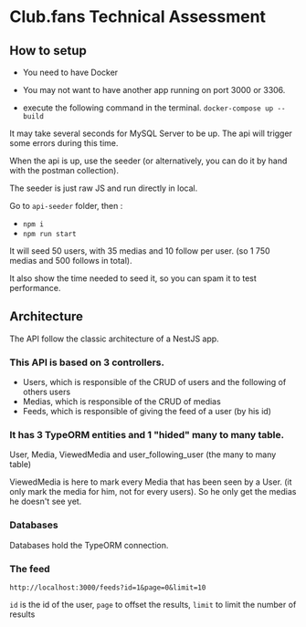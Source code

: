 # Club.fans Technical Assessment

## How to setup

- You need to have Docker
- You may not want to have another app running on port 3000 or 3306.

- execute the following command in the terminal.
  `docker-compose up --build`

It may take several seconds for MySQL Server to be up. The api will trigger some errors during this time.

When the api is up, use the seeder (or alternatively, you can do it by hand with the postman collection).

The seeder is just raw JS and run directly in local.

Go to `api-seeder` folder, then :

- `npm i`
- `npm run start`

It will seed 50 users, with 35 medias and 10 follow per user. (so 1 750 medias and 500 follows in total).

It also show the time needed to seed it, so you can spam it to test performance.

## Architecture

The API follow the classic architecture of a NestJS app.

### This API is based on 3 controllers.

- Users, which is responsible of the CRUD of users and the following of others users
- Medias, which is responsible of the CRUD of medias
- Feeds, which is responsible of giving the feed of a user (by his id)

### It has 3 TypeORM entities and 1 "hided" many to many table.

User, Media, ViewedMedia and user_following_user (the many to many table)

ViewedMedia is here to mark every Media that has been seen by a User. (it only mark the media for him, not for every users).
So he only get the medias he doesn't see yet.

### Databases

Databases hold the TypeORM connection.

### The feed

`http://localhost:3000/feeds?id=1&page=0&limit=10`

`id` is the id of the user, `page` to offset the results, `limit` to limit the number of results
